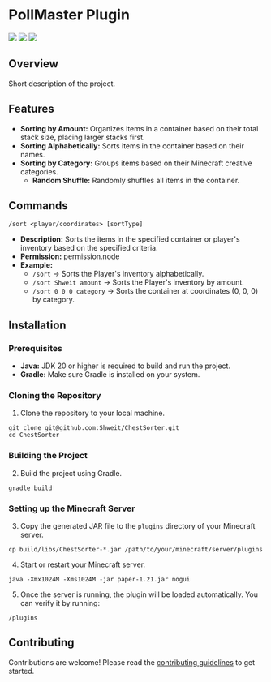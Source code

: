 # PollMaster Plugin
<img src="https://img.shields.io/github/actions/workflow/status/Shweit/ChestSorter/runtime.yml" /> <img src="https://img.shields.io/github/v/release/Shweit/ChestSorter" /> <img src="https://img.shields.io/github/license/Shweit/ChestSorter" />

## Overview
Short description of the project.

## Features
- **Sorting by Amount:** Organizes items in a container based on their total stack size, placing larger stacks first.
- **Sorting Alphabetically:** Sorts items in the container based on their names.
- **Sorting by Category:** Groups items based on their Minecraft creative categories.
  - **Random Shuffle:** Randomly shuffles all items in the container.

## Commands
`/sort <player/coordinates> [sortType]`
- **Description:** Sorts the items in the specified container or player's inventory based on the specified criteria.
- **Permission:** permission.node
- **Example:** 
  - `/sort` -> Sorts the Player's inventory alphabetically.
  - `/sort Shweit amount` -> Sorts the Player's inventory by amount.
  - `/sort 0 0 0 category` -> Sorts the container at coordinates (0, 0, 0) by category.

## Installation
### Prerequisites
- **Java:** JDK 20 or higher is required to build and run the project.
- **Gradle:** Make sure Gradle is installed on your system.

### Cloning the Repository
1. Clone the repository to your local machine.
```shell
git clone git@github.com:Shweit/ChestSorter.git
cd ChestSorter
```
### Building the Project
2. Build the project using Gradle.
```shell
gradle build
```
### Setting up the Minecraft Server
3. Copy the generated JAR file to the `plugins` directory of your Minecraft server.
```shell
cp build/libs/ChestSorter-*.jar /path/to/your/minecraft/server/plugins
```
4. Start or restart your Minecraft server.
```shell
java -Xmx1024M -Xms1024M -jar paper-1.21.jar nogui
```
5.  Once the server is running, the plugin will be loaded automatically. You can verify it by running:
```shell
/plugins
```

## Contributing
Contributions are welcome! Please read the [contributing guidelines](CONTRIBUTING.md) to get started.